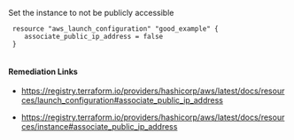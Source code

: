
Set the instance to not be publicly accessible

```hcl
 resource "aws_launch_configuration" "good_example" {
 	associate_public_ip_address = false
 }
 
```

#### Remediation Links
 - https://registry.terraform.io/providers/hashicorp/aws/latest/docs/resources/launch_configuration#associate_public_ip_address

 - https://registry.terraform.io/providers/hashicorp/aws/latest/docs/resources/instance#associate_public_ip_address

